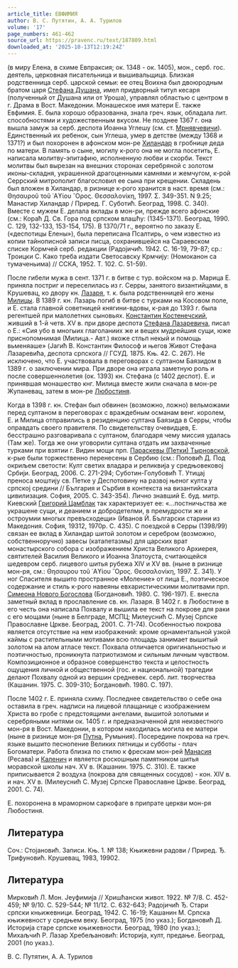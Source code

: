 ```yaml
---
article_title: ЕВФИМИЯ
author: В. С. Путятин, А. А. Турилов
volume: '17'
page_numbers: 461-462
source_url: https://pravenc.ru/text/187809.html
downloaded_at: '2025-10-13T12:19:24Z'
---
```


(в миру Елена, в схиме Евпраксия; ок. 1348 - ок. 1405), мон., серб. гос. деятель, церковная писательница и вышивальщица. Близкая родственница серб. царской семьи: ее отец Воихна был двоюродным братом царя [Стефана Душана](<https://pravenc.ru/text/Стефана Душана.html>), имел придворный титул кесаря (полученный от Душана или от Уроша), управлял областью с центром в г. Драма в Вост. Македонии. Монашеское имя матери Е. также Евфимия. Е. была хорошо образованна, знала греч. язык, обладала лит. способностями и художественным вкусом. Не позднее 1367 г. она вышла замуж за серб. деспота Иоанна Углешу (см. ст. [Мрнявчевичи](https://pravenc.ru/text/Мрнявчевичи.html)). Единственный их ребенок, сын Углеша, умер в детстве (между 1368 и 1371?) и был похоронен в афонском мон-ре [Хиландар](https://pravenc.ru/text/Хиландар.html) в гробнице деда по матери. В память о сыне, могилу к-рого она не могла посетить, Е. написала молитву-эпитафию, исполненную любви и скорби. Текст молитвы был вырезан на внешних сторонах серебряной с золотом иконы-складня, украшенной драгоценными камнями и жемчугом, к-рой Серрский митрополит благословил ее сына при крещении. Складень был вложен в Хиландар, в ризнице к-рого хранится в наст. время (см.: Θησαυροῦ τοῦ ῾Αϒίου ῎Ορος. Θεσσαλονίκη, 1997. Σ. 349-351. Ν 9.25; Манастир Хиландар / Приред. Г. Суботић. Београд, 1998. С. 340). Вместе с мужем Е. делала вклады в мон-ри, прежде всего афонские (см.: Кораћ Д. Св. Гора под српском влашћу: (1345-1371). Београд, 1990. С. 129, 132-133, 153-154, 175). В 1370/71 г., вероятно по заказу Е. («деспотицы Елены»), была переписана Псалтирь, о чем известно из копии тайнописной записи писца, сохранившейся на Сараевском списке Кормчей серб. редакции (Радоjичић. 1942. С. 16-19, 79-87; ср.: Троицки С. Како треба издати Светосавску Крмчиjу: (Номоканон са тумаченьима) // ССКА, 1952. Т. 102. С. 51-59).

После гибели мужа в сент. 1371 г. в битве с тур. войском на р. Марица Е. приняла постриг и переселилась из г. Серры, занятого византийцами, в Крушевац, ко двору кн. [Лазаря](https://pravenc.ru/text/Лазарь.html), т. к. была родственницей его жены [Милицы](https://pravenc.ru/text/Милица.html). В 1389 г. кн. Лазарь погиб в битве с турками на Косовом поле, и Е. стала главной советницей княгини-вдовы, к-рая до 1393 г. была регентшей при малолетних сыновьях. [Константин Костенечский](<https://pravenc.ru/text/Константин Костенечский.html>), живший в 1-й четв. XV в. при дворе деспота [Стефана Лазаревича](<https://pravenc.ru/text/Стефана Лазаревича.html>), писал о Е.: «Сия убо в многыих глаголаниих же и вещех мудрейшия сущи, юже приснопомнимая (Милица.- Авт.) якоже стльп некый и помощь вьменяаше» (Jагић В. Константин Философ и његов Живот Стефана Лазаревића, деспота српскога // ГСУД. 1875. Књ. 42. С. 267). Не исключено, что Е. участвовала в переговорах с султаном Баязидом в 1389 г. о заключении мира. При дворе она играла заметную роль и после совершеннолетия (ок. 1393) кн. Стефана (с 1402 деспот). Е. и принявшая монашество кнг. Милица вместе жили сначала в мон-ре Жупаневац, затем в мон-ре [Любостиня](https://pravenc.ru/text/Любостиня.html).

Когда в 1398 г. кн. Стефан был обвинен (возможно, ложно) вельможами перед султаном в переговорах с враждебным османам венг. королем, Е. и Милица отправились в резиденцию султана Баязида в Серры, чтобы оправдать своего правителя. По свидетельству очевидцев, Е. бесстрашно разговаривала с султаном, благодаря чему миссия удалась (Там же). Тогда же они уговорили султана отдать им захваченные турками при взятии г. Видин мощи прп. [Параскевы (Петки) Тырновской](<https://pravenc.ru/text/Параскевы (Петки) Тырновской.html>), к-рые были торжественно перенесены в Сербию (см.: Поповић Д. Под окриљем светости: Култ светих владара и реликвиjа у средњовековоj Cрбиjи. Београд, 2006. С. 271-294; Суботин-Голубовић Т. Утицаj преноса моштиjу св. Петке у Деспотовину на развоj њеног култа у српскоj средини // България и Сърбия в контекста на византийската цивилизация. София, 2005. С. 343-354). Лично знавший Е. буд. митр. Киевский [Григорий Цамблак](<https://pravenc.ru/text/Григорий Цамблак.html>) так характеризует ее: «...постничьства же украшене сущи, и деанием и добродетелми, в премудрости же и остроумии многых превъсходещи» (Иванов Й. Български старини из Македония. София, 19312, 1970р. С. 435). С поездкой в Серры (1398/99) связан ее вклад в Хиландар шитой золотом и серебром (возможно, собственноручно) завесы (катапетазмы) для царских врат монастырского собора с изображением Христа Великого Архиерея, святителей Василия Великого и Иоанна Златоуста, считающейся шедевром серб. лицевого шитья рубежа XIV и XV вв. (ныне в ризнице мон-ря, см.: Θησαυρου τοῦ ῾Αϒίου ῎Ορος. Θεσσαλονίκη, 1997. Σ. 341). У ног Спасителя вышито пространное «Моление» от лица Е., поэтическое содержание и стиль к-рого навеяны евхаристическими молитвами прп. [Симеона Нового Богослова](<https://pravenc.ru/text/Симеон Новый Богослов.html>) (Богдановић. 1980. С. 196-197). Е. внесла заметный вклад в прославление св. кн. Лазаря. В 1402 г. в Любостине в его честь она написала Похвалу и вышила ее текст на покрове для раки с его мощами (ныне в Белграде, МСПЦ; Милеуснић С. Музеj Српске Православне Цркве. Београд, 2001. С. 71-74). Особенностью покрова является отсутствие на нем изображений: кроме орнаментальной узкой каймы с растительными мотивами всю площадь занимает вышитый золотом на алом атласе текст. Похвала отличается оригинальностью и поэтичностью, проникнута патриотизмом и сильным личным чувством. Композиционное и образное совершенство текста и целостность ощущения личной и общественной (гос. и национальной) трагедии делают Похвалу одной из вершин средневек. серб. лит. творчества (Кашанин. 1975. С. 309-310; Богдановић. 1980. С. 197).

После 1402 г. Е. приняла схиму. Последнее свидетельство о себе она оставила в греч. надписи на лицевой плащанице с изображением Христа во гробе с предстоящими ангелами, вышитой золотыми и серебряными нитями ок. 1405 г. и предназначенной для неизвестного мон-ря в Вост. Македонии, в котором находилась могила ее матери (ныне в ризнице мон-ря [Путна](https://pravenc.ru/text/Путна.html), Румыния). Посередине покрова на греч. языке вышито песнопение Великих пятницы и субботы - плач Богоматери. Работа близка по стилю к фрескам мон-рей [Манасия](https://pravenc.ru/text/Манасия.html) (Ресава) и [Каленич](https://pravenc.ru/text/Каленич.html) и является роскошным памятником шитья моравской школы нач. XV в. (Кашанин. 1975. С. 310). Е. также приписывается 2 воздуха (покрова для священных сосудов) - кон. XIV в. и нач. XV в. (Милеуснић С. Музеj Српске Православне Цркве. Београд, 2001. С. 74).

Е. похоронена в мраморном саркофаге в припрате церкви мон-ря Любостиня.

## Литература

Cоч.: Стоjановић. Записи. Књ. 1. № 138; Књижевни радови / Приред. Ђ. Трифуновић. Крушевац, 1983, 19902.

## Литература

Мирковић Л. Мон. Jеуфимиjа // Хришћански живот. 1922. № 7/8. С. 452-459; № 9/10. С. 529-544; № 11/12. С. 632-643; Радоjичић Ђ. Стари српски кньижевници. Београд, 1942. С. 16-19; Кашанин М. Српска књижевност у средњем веку. Београд, 1975 (по указ.); Богдановић Д. Историjа старе српске књижевности. Београд, 1980 (по указ.); Михаљчић Р. Лазар Хребељановић: Историjа, култ, предање. Београд, 2001 (по указ.).

В. С. Путятин, А. А. Турилов
